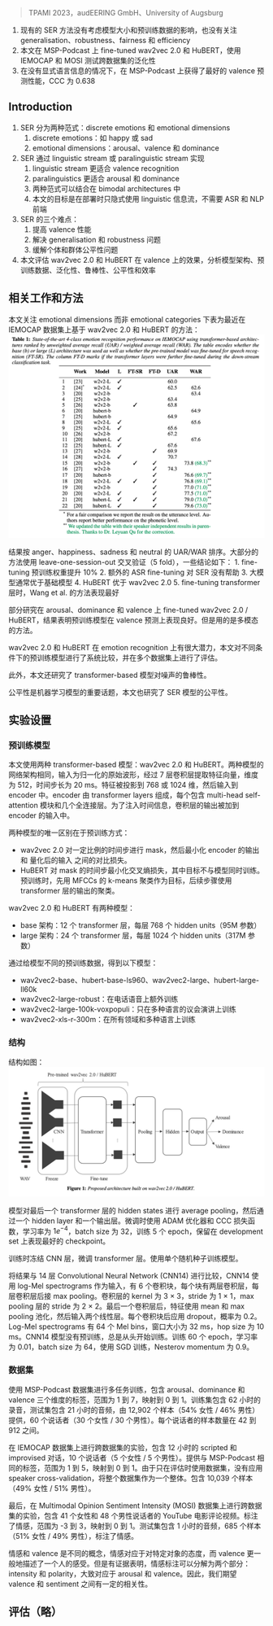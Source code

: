 > TPAMI 2023，audEERING GmbH、University of Augsburg

1. 现有的 SER 方法没有考虑模型大小和预训练数据的影响，也没有关注 generalisation、robustness、fairness 和 efficiency
2. 本文在 MSP-Podcast 上 fine-tuned wav2vec 2.0 和 HuBERT，使用 IEMOCAP 和 MOSI 测试跨数据集的泛化性
3. 在没有显式语言信息的情况下，在 MSP-Podcast 上获得了最好的 valence 预测性能，CCC 为 0.638

## Introduction
1. SER 分为两种范式：discrete emotions 和 emotional dimensions
    1. discrete emotions：如 happy 或 sad
    2. emotional dimensions：arousal、valence 和 dominance
2. SER 通过 linguistic stream 或 paralinguistic stream 实现
    1. linguistic stream 更适合 valence recognition
    2. paralinguistics 更适合 arousal 和 dominance
    3. 两种范式可以结合在 bimodal architectures 中
    4. 本文的目标是在部署时只隐式使用 linguistic 信息流，不需要 ASR 和 NLP 前端
3. SER 的三个难点：
    1. 提高 valence 性能
    2. 解决 generalisation 和 robustness 问题
    3. 缓解个体和群体公平性问题
4. 本文评估 wav2vec 2.0 和 HuBERT 在 valence 上的效果，分析模型架构、预训练数据、泛化性、鲁棒性、公平性和效率

## 相关工作和方法

本文关注 emotional dimensions 而非 emotional categories
下表为最近在 IEMOCAP 数据集上基于 wav2vec 2.0 和 HuBERT 的方法：
![](image/Pasted%20image%2020241013105507.png)

结果按 anger、happiness、sadness 和 neutral 的 UAR/WAR 排序。大部分的方法使用 leave-one-session-out 交叉验证（5 fold），一些结论如下：
    1. fine-tuning 预训练权重提升 10%
    2. 额外的 ASR fine-tuning 对 SER 没有帮助
    3. 大模型通常优于基础模型
    4. HuBERT 优于 wav2vec 2.0
    5. fine-tuning transformer 层时，Wang et al. 的方法表现最好

部分研究在 arousal、dominance 和 valence 上 fine-tuned wav2vec 2.0 / HuBERT，结果表明预训练模型在 valence 预测上表现良好。但是用的是多模态的方法。

wav2vec 2.0 和 HuBERT 在 emotion recognition 上有很大潜力，本文对不同条件下的预训练模型进行了系统比较，并在多个数据集上进行了评估。

此外，本文还研究了 transformer-based 模型对噪声的鲁棒性。

公平性是机器学习模型的重要话题，本文也研究了 SER 模型的公平性。

## 实验设置

### 预训练模型

本文使用两种 transformer-based 模型：wav2vec 2.0 和 HuBERT。两种模型的网络架构相同，输入为归一化的原始波形，经过 7 层卷积层提取特征向量，维度为 512，时间步长为 20 ms。特征被投影到 768 或 1024 维，然后输入到 encoder 中。encoder 由 transformer layers 组成，每个包含 multi-head self-attention 模块和几个全连接层。为了注入时间信息，卷积层的输出被加到 encoder 的输入中。

两种模型的唯一区别在于预训练方式：
 + wav2vec 2.0 对一定比例的时间步进行 mask，然后最小化 encoder 的输出和 量化后的输入 之间的对比损失。
+ HuBERT 对 mask 的时间步最小化交叉熵损失，其中目标不与模型同时训练。预训练时，先用 MFCCs 的 k-means 聚类作为目标，后续步骤使用 transformer 层的输出的聚类。

wav2vec 2.0 和 HuBERT 有两种模型：
+ base 架构：12 个 transformer 层，每层 768 个 hidden units（95M 参数）
+ large 架构：24 个 transformer 层，每层 1024 个 hidden units（317M 参数）

通过给模型不同的预训练数据，得到以下模型：
+ wav2vec2-base、hubert-base-ls960、wav2vec2-large、hubert-large-ll60k
+ wav2vec2-large-robust：在电话语音上额外训练
+ wav2vec2-large-100k-voxpopuli：只在多种语言的议会演讲上训练
+ wav2vec2-xls-r-300m：在所有领域和多种语言上训练

### 结构

结构如图：
![](image/Pasted%20image%2020241013111942.png)

模型对最后一个 transformer 层的 hidden states 进行 average pooling，然后通过一个 hidden layer 和一个输出层。微调时使用 ADAM 优化器和 CCC 损失函数，学习率为  $1e^{-4}$，batch size 为 32，训练 5 个 epoch，保留在 development set 上表现最好的 checkpoint。

训练时冻结 CNN 层，微调 transformer 层。使用单个随机种子训练模型。

将结果与 14 层 Convolutional Neural Network (CNN14) 进行比较，CNN14 使用 log-Mel spectrograms 作为输入，有 6 个卷积块，每个块有两层卷积层，每层卷积层后接 max pooling。卷积层的 kernel 为 3 × 3，stride 为 1 × 1，max pooling 层的 stride 为 2 × 2。最后一个卷积层后，特征使用 mean 和 max pooling 池化，然后输入两个线性层。每个卷积块后应用 dropout，概率为 0.2。Log-Mel spectrograms 有 64 个 Mel bins，窗口大小为 32 ms，hop size 为 10 ms。CNN14 模型没有预训练，总是从头开始训练。训练 60 个 epoch，学习率为 0.01，batch size 为 64，使用 SGD 训练，Nesterov momentum 为 0.9。

### 数据集

使用 MSP-Podcast 数据集进行多任务训练，包含 arousal、dominance 和 valence 三个维度的标签，范围为 1 到 7，映射到 0 到 1。训练集包含 62 小时的录音，测试集包含 21 小时的音频，由 12,902 个样本（54% 女性 / 46% 男性）提供，60 个说话者（30 个女性 / 30 个男性）。每个说话者的样本数量在 42 到 912 之间。

在 IEMOCAP 数据集上进行跨数据集的实验，包含 12 小时的 scripted 和 improvised 对话，10 个说话者（5 个女性 / 5 个男性）。提供与 MSP-Podcast 相同的标签，范围为 1 到 5，映射到 0 到 1。由于只在评估时使用数据集，没有应用 speaker cross-validation，将整个数据集作为一个整体。包含 10,039 个样本（49% 女性 / 51% 男性）。

最后，在 Multimodal Opinion Sentiment Intensity (MOSI) 数据集上进行跨数据集的实验，包含 41 个女性和 48 个男性说话者的 YouTube 电影评论视频。标注了情感，范围为 -3 到 3，映射到 0 到 1。测试集包含 1 小时的音频，685 个样本（51% 女性 / 49% 男性），标注了情感。

情感和 valence 是不同的概念，情感对应于对特定对象的态度，而 valence 更一般地描述了一个人的感受。但是有证据表明，情感标注可以分解为两个部分：intensity 和 polarity，大致对应于 arousal 和 valence。因此，我们期望 valence 和 sentiment 之间有一定的相关性。

## 评估（略）
